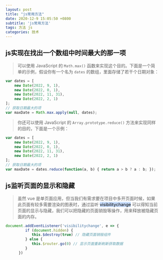```yaml
---
layout: post
title: "js常用方法"
date: 2020-12-9 15:05:50 +0800
subtitle: 'js常用方法'
tags: 方法 js
categories: 技术
---
```


## js实现在找出一个数组中时间最大的那一项

> 可以使用 JavaScript 的 `Math.max()` 函数来实现这个目的。下面是一个简单的示例，假设你有一个名为 `dates` 的数组，里面存储了若干个日期对象：


```javascript
var dates = [ 
	new Date(2022, 9, 1), 
	new Date(2022, 0, 1), 
	new Date(2022, 11, 31), 
	new Date(2022, 2, 1) 
]; 
// 获取日期最大的项 
var maxDate = Math.max.apply(null, dates);
```

>你还可以使用 JavaScript 的 `Array.prototype.reduce()` 方法来实现同样的目的，下面是一个示例：

```js
var dates = [ 
	new Date(2022, 9, 1),
	new Date(2022, 0, 1), 
	new Date(2022, 11, 31), 
	new Date(2022, 2, 1) 
]; 
// 获取日期最大的项 
var maxDate = dates.reduce(function(a, b) { return a > b ? a : b; });
```

## js监听页面的显示和隐藏
> 虽然 vue 是单页面应用，但当我们有需求要在项目中多开页面时候，如果此页面有较多需要渲染的图表时，通过监听 <mark style="background: #ADCCFFA6;">visibilitychange</mark> 可以得知当前页面的显示与隐藏，我们可以把隐藏的页面销毁等操作，用来释放被隐藏页面的内存。

``` js
document.addEventListener('visibilitychange', e => {
         if (document.hidden) {
            this.$destroy(true) // 隐藏页面销毁组件
         } else {
            this.$router.go(0) // 显示页面重新刷新获取数据
         }
      })
```

